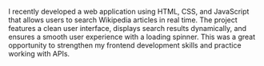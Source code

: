 I recently developed a web application using HTML, CSS, and JavaScript that allows users to search Wikipedia articles in real time. The project features a clean user interface, displays search results dynamically, and ensures a smooth user experience with a loading spinner. This was a great opportunity to strengthen my frontend development skills and practice working with APIs.
